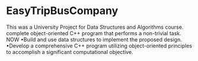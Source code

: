 # EasyTripBusCompany
This was a University Project for Data Structures and Algorithms course. complete object-oriented C++ program that performs a non-trivial task. NOW •Build and use data structures to implement the proposed design. •Develop a comprehensive C++ program utilizing object-oriented principles to accomplish a significant computational objective.
